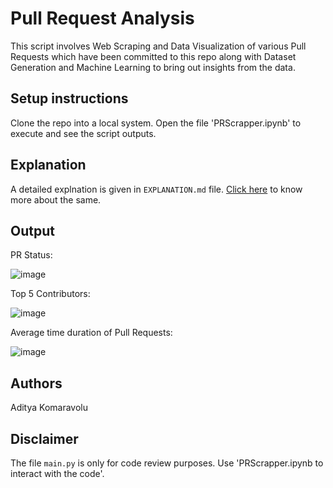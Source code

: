 # Pull Request Analysis
 This script involves Web Scraping and Data Visualization of various Pull Requests which have been committed to this repo along with Dataset Generation and Machine Learning to bring out insights from the data.

## Setup instructions

 Clone the repo into a local system.
 Open the file 'PRScrapper.ipynb' to execute and see the script outputs.

## Explanation

A detailed explnation is given in `EXPLANATION.md` file. [Click here]() to know more about the same.

## Output

  PR Status:

   ![image](https://user-images.githubusercontent.com/64011471/131405268-1ff889ba-81a5-46e5-b37e-d727df5bed62.png)
  
  Top 5 Contributors:

   ![image](https://user-images.githubusercontent.com/64011471/131405338-d630d7fa-6ac9-4bc5-b98d-dd4f768de181.png)

  Average time duration of Pull Requests:

   ![image](https://user-images.githubusercontent.com/64011471/131408811-0887cb50-5fcd-4b77-b853-2df2e85e66a0.png)

## Authors
  
  Aditya Komaravolu

## Disclaimer
 The file `main.py` is only for code review purposes. Use 'PRScrapper.ipynb to interact with the code'.

 
